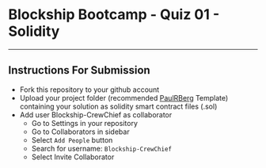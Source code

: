 # Blockship Bootcamp - Quiz 01 - Solidity
- - - - 

## Instructions For Submission
* Fork this repository to your github account
* Upload your project folder (recommended [PaulRBerg](http://https://github.com/paulrberg/solidity-template/ "Paul Berg Solidity Template") Template) containing your solution as solidity smart contract files (.sol)
* Add user Blockship-CrewChief as collaborator 
    * Go to Settings in your repository
    * Go to Collaborators in sidebar
    * Select `Add People` button
    * Search for username: `Blockship-CrewChief`
    * Select Invite Collaborator
